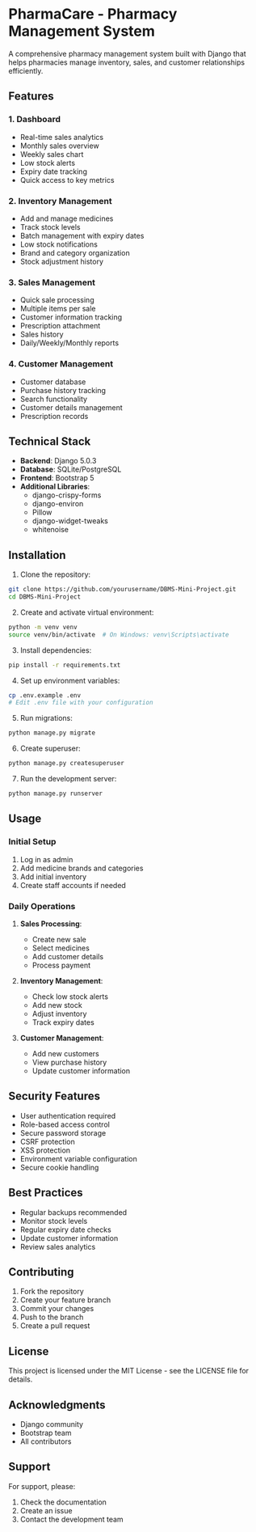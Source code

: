 # PharmaCare - Pharmacy Management System

A comprehensive pharmacy management system built with Django that helps pharmacies manage inventory, sales, and customer relationships efficiently.

## Features

### 1. Dashboard
- Real-time sales analytics
- Monthly sales overview
- Weekly sales chart
- Low stock alerts
- Expiry date tracking
- Quick access to key metrics

### 2. Inventory Management
- Add and manage medicines
- Track stock levels
- Batch management with expiry dates
- Low stock notifications
- Brand and category organization
- Stock adjustment history

### 3. Sales Management
- Quick sale processing
- Multiple items per sale
- Customer information tracking
- Prescription attachment
- Sales history
- Daily/Weekly/Monthly reports

### 4. Customer Management
- Customer database
- Purchase history tracking
- Search functionality
- Customer details management
- Prescription records

## Technical Stack

- **Backend**: Django 5.0.3
- **Database**: SQLite/PostgreSQL
- **Frontend**: Bootstrap 5
- **Additional Libraries**:
  - django-crispy-forms
  - django-environ
  - Pillow
  - django-widget-tweaks
  - whitenoise

## Installation

1. Clone the repository:
```bash
git clone https://github.com/yourusername/DBMS-Mini-Project.git
cd DBMS-Mini-Project
```

2. Create and activate virtual environment:
```bash
python -m venv venv
source venv/bin/activate  # On Windows: venv\Scripts\activate
```

3. Install dependencies:
```bash
pip install -r requirements.txt
```

4. Set up environment variables:
```bash
cp .env.example .env
# Edit .env file with your configuration
```

5. Run migrations:
```bash
python manage.py migrate
```

6. Create superuser:
```bash
python manage.py createsuperuser
```

7. Run the development server:
```bash
python manage.py runserver
```

## Usage

### Initial Setup
1. Log in as admin
2. Add medicine brands and categories
3. Add initial inventory
4. Create staff accounts if needed

### Daily Operations
1. **Sales Processing**:
   - Create new sale
   - Select medicines
   - Add customer details
   - Process payment

2. **Inventory Management**:
   - Check low stock alerts
   - Add new stock
   - Adjust inventory
   - Track expiry dates

3. **Customer Management**:
   - Add new customers
   - View purchase history
   - Update customer information

## Security Features

- User authentication required
- Role-based access control
- Secure password storage
- CSRF protection
- XSS protection
- Environment variable configuration
- Secure cookie handling

## Best Practices

- Regular backups recommended
- Monitor stock levels
- Regular expiry date checks
- Update customer information
- Review sales analytics

## Contributing

1. Fork the repository
2. Create your feature branch
3. Commit your changes
4. Push to the branch
5. Create a pull request

## License

This project is licensed under the MIT License - see the LICENSE file for details.

## Acknowledgments

- Django community
- Bootstrap team
- All contributors

## Support

For support, please:
1. Check the documentation
2. Create an issue
3. Contact the development team
